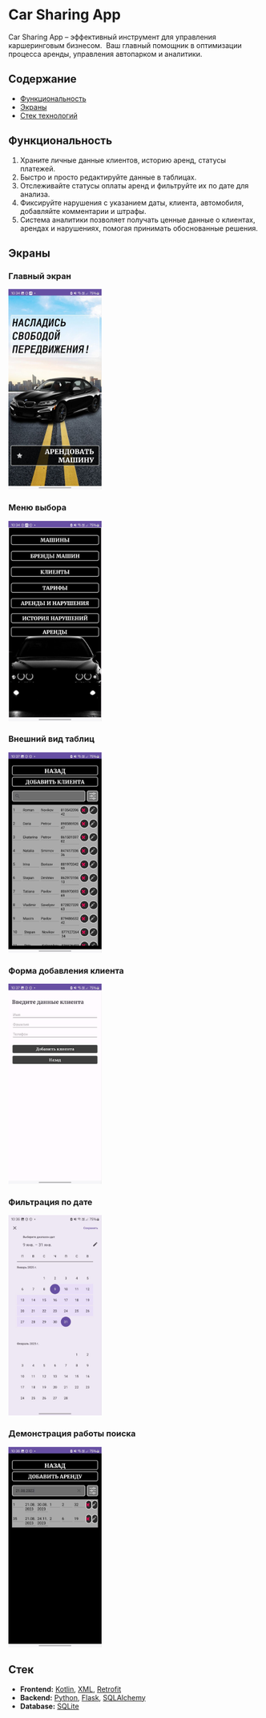 # Car Sharing App

Car Sharing App – эффективный инструмент для управления каршеринговым бизнесом.  Ваш главный помощник в оптимизации процесса аренды, управления автопарком и аналитики.
## Содержание
-   [Функциональность](#функциональность)
-   [Экраны](#Экраны)
-   [Стек технологий](#стек)

## Функциональность

1.  Храните личные данные клиентов, историю аренд, статусы платежей. 
2. Быстро и просто редактируйте данные в таблицах.
3. Отслеживайте статусы оплаты аренд и фильтруйте их по дате для анализа.
4. Фиксируйте нарушения с указанием даты, клиента, автомобиля, добавляйте комментарии и штрафы.
5. Система аналитики позволяет получать ценные данные о клиентах, арендах и нарушениях, помогая принимать обоснованные решения.

## Экраны

### Главный экран

<img src="./readme-images/welcome_page.jpg" alt="WelcomePage" height="400px" />

### Меню выбора

<img src="./readme-images/menu.jpg" alt="menu" height="400px" />


### Внешний вид таблиц

<img src="./readme-images/example_tables.jpg" alt="example_tables" height="400px" />

### Форма добавления клиента

<img src="./readme-images/forma.jpg" alt="forma" height="400px" />

### Фильтрация по дате

<img src="./readme-images/filter.jpg" alt="filter" height="400px" />

### Демонстрация работы поиска

<img src="./readme-images/search.jpg" alt="search" height="400px" />

## Стек
-   **Frontend:** [Kotlin](https://kotlinlang.org/), [XML](https://www.w3.org/XML/), [Retrofit](https://square.github.io/retrofit/) 
-   **Backend:** [Python](https://www.python.org/), [Flask](https://flask.palletsprojects.com/en/stable/), [SQLAlchemy](https://www.sqlalchemy.org/)
-   **Database:** [SQLite](https://www.sqlite.org/)
